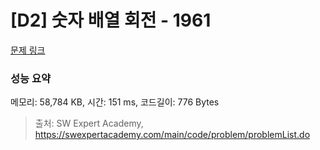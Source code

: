 # [D2] 숫자 배열 회전 - 1961 

[문제 링크](https://swexpertacademy.com/main/code/problem/problemDetail.do?contestProbId=AV5Pq-OKAVYDFAUq) 

### 성능 요약

메모리: 58,784 KB, 시간: 151 ms, 코드길이: 776 Bytes



> 출처: SW Expert Academy, https://swexpertacademy.com/main/code/problem/problemList.do
